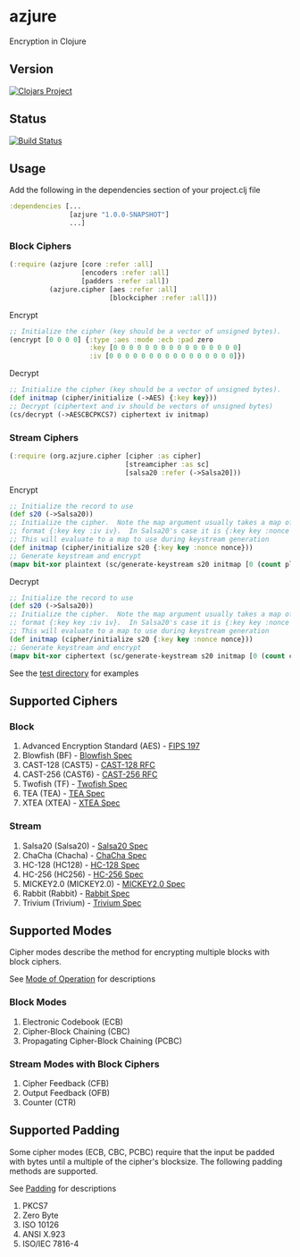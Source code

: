 azjure
======

Encryption in Clojure

## Version
[![Clojars Project](http://clojars.org/azjure/latest-version.svg)](http://clojars.org/azjure)

## Status
[![Build Status](https://travis-ci.org/CraZySacX/azjure.svg?branch=master)](https://travis-ci.org/CraZySacX/azjure)

## Usage
Add the following in the dependencies section of your project.clj file

```Clojure
:dependencies [...
               [azjure "1.0.0-SNAPSHOT"]
               ...]
```

### Block Ciphers
```Clojure
(:require (azjure [core :refer :all]
                  [encoders :refer :all]
                  [padders :refer :all])
          (azjure.cipher [aes :refer :all]
                         [blockcipher :refer :all]))
```
Encrypt

```Clojure
;; Initialize the cipher (key should be a vector of unsigned bytes).
(encrypt [0 0 0 0] {:type :aes :mode :ecb :pad zero
                    :key [0 0 0 0 0 0 0 0 0 0 0 0 0 0 0 0]
                    :iv [0 0 0 0 0 0 0 0 0 0 0 0 0 0 0 0]})
```

Decrypt

```Clojure
;; Initialize the cipher (key should be a vector of unsigned bytes).
(def initmap (cipher/initialize (->AES) {:key key}))
;; Decrypt (ciphertext and iv should be vectors of unsigned bytes)
(cs/decrypt (->AESCBCPKCS7) ciphertext iv initmap)
```

### Stream Ciphers

```Clojure
(:require (org.azjure.cipher [cipher :as cipher]
                             [streamcipher :as sc]
                             [salsa20 :refer (->Salsa20]))
```

Encrypt

```Clojure
;; Initialize the record to use
(def s20 (->Salsa20))
;; Initialize the cipher.  Note the map argument usually takes a map of the
;; format {:key key :iv iv}.  In Salsa20's case it is {:key key :nonce nonce}.
;; This will evaluate to a map to use during keystream generation
(def initmap (cipher/initialize s20 {:key key :nonce nonce}))
;; Generate keystream and encrypt
(mapv bit-xor plaintext (sc/generate-keystream s20 initmap [0 (count plaintext)]))
```

Decrypt

```Clojure
;; Initialize the record to use
(def s20 (->Salsa20))
;; Initialize the cipher.  Note the map argument usually takes a map of the
;; format {:key key :iv iv}.  In Salsa20's case it is {:key key :nonce nonce}.
;; This will evaluate to a map to use during keystream generation
(def initmap (cipher/initialize s20 {:key key :nonce nonce}))
;; Generate keystream and encrypt
(mapv bit-xor ciphertext (sc/generate-keystream s20 initmap [0 (count ciphertext)]))
```

See the [test directory](https://github.com/CraZySacX/azjure/tree/master/test/org/azjure/cipher) for examples

## Supported Ciphers
### Block
1. Advanced Encryption Standard (AES) - [FIPS 197](http://csrc.nist.gov/publications/fips/fips197/fips-197.pdf)
2. Blowfish (BF) - [Blowfish Spec](https://www.schneier.com/paper-blowfish-fse.html)
3. CAST-128 (CAST5) - [CAST-128 RFC](http://tools.ietf.org/html/rfc2144)
4. CAST-256 (CAST6) - [CAST-256 RFC](http://tools.ietf.org/html/rfc2612)
5. Twofish (TF) - [Twofish Spec](http://www.schneier.com/paper-twofish-paper.pdf)
6. TEA (TEA) - [TEA Spec](http://citeseer.ist.psu.edu/viewdoc/download?doi=10.1.1.45.281&rep=rep1&type=pdf)
7. XTEA (XTEA) - [XTEA Spec](http://www.cix.co.uk/~klockstone/xtea.pdf)

### Stream
1. Salsa20 (Salsa20) - [Salsa20 Spec](http://cr.yp.to/snuffle/spec.pdf)
2. ChaCha (Chacha) - [ChaCha Spec](http://cr.yp.to/chacha/chacha-20080128.pdf)
3. HC-128 (HC128) - [HC-128 Spec](http://www.ecrypt.eu.org/stream/p3ciphers/hc/hc128_p3.pdf)
4. HC-256 (HC256) - [HC-256 Spec](http://www3.ntu.edu.sg/home/wuhj/research/hc/hc256_fse.pdf)
5. MICKEY2.0 (MICKEY2.0) - [MICKEY2.0 Spec](http://www.ecrypt.eu.org/stream/p3ciphers/mickey/mickey_p3.pdf)
6. Rabbit (Rabbit) - [Rabbit Spec](http://tools.ietf.org/rfc/rfc4503.txt)
7. Trivium (Trivium) - [Trivium Spec](http://www.ecrypt.eu.org/stream/p3ciphers/trivium/trivium_p3.pdf)

## Supported Modes
Cipher modes describe the method for encrypting multiple blocks with block ciphers.

See [Mode of Operation](http://en.wikipedia.org/wiki/Block_cipher_mode_of_operation) for
descriptions

### Block Modes
1. Electronic Codebook (ECB)
2. Cipher-Block Chaining (CBC)
3. Propagating Cipher-Block Chaining (PCBC)

### Stream Modes with Block Ciphers
1. Cipher Feedback (CFB)
2. Output Feedback (OFB)
3. Counter (CTR)

## Supported Padding
Some cipher modes (ECB, CBC, PCBC) require that the input be padded with bytes until a 
multiple of the cipher's blocksize.  The following padding methods are supported.

See [Padding](http://en.wikipedia.org/wiki/Padding_%28cryptography%29) for descriptions

1. PKCS7
2. Zero Byte
3. ISO 10126
4. ANSI X.923
5. ISO/IEC 7816-4
